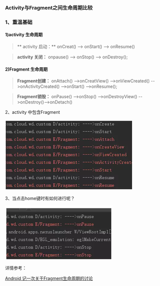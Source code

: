 ### Activity与Fragment之间生命周期比较

### 1、重温基础

####  1\)activity 生命周期

> ** activity 启动：** onCreat\(\) --&gt; onStart\(\) --&gt; onResume\(\)

> **activity 关闭：** onpause\(\) --&gt; onStop\(\) --&gt; onDestroy\(\);



####  2\)Fragment 生命周期

> **Fragment创建：** onAttach\(\) --&gt;onCreatView\(\) --&gt;onViewCreated\(\) --&gt;onActivityCreated\(\) --&gt;onStart\(\) --&gt;onResume\(\);

  

> **Fragment销毁：** onPause\(\) --&gt;onStop\(\) --&gt;onDestroyView\(\) --&gt;onDestroy\(\)--&gt;onDetach\(\)





2、activity 中包含Fragment

![](/assets/QQ截图20180406101251.png)

3、当点击home键时有如何进行呢？

![](/assets/QQ截图20180406102603.png)

详情参考：

[Android 记一次关于Fragment生命周期的讨论](https://blog.csdn.net/fdoubleman/article/details/80969223)

